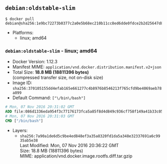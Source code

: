 ## `debian:oldstable-slim`

```console
$ docker pull debian@sha256:1e9bc72273b0377c2a0e5b68ec210b11cc8ed6dde0fdce2b2d25647d84da1923
```

-	Platforms:
	-	linux; amd64

### `debian:oldstable-slim` - linux; amd64

-	Docker Version: 1.12.3
-	Manifest MIME: `application/vnd.docker.distribution.manifest.v2+json`
-	Total Size: **18.8 MB (18811396 bytes)**  
	(compressed transfer size, not on-disk size)
-	Image ID: `sha256:370105155dd4efab165e661277c4b8976b8546213f765cfd9be4069aeb78a899`
-	Default Command: `["\/bin\/bash"]`

```dockerfile
# Mon, 07 Nov 2016 20:31:02 GMT
ADD file:086d1336eda954f3c77176173fca5a85f8d4d849c936cf758f149a41b33c0531 in / 
# Mon, 07 Nov 2016 20:31:03 GMT
CMD ["/bin/bash"]
```

-	Layers:
	-	`sha256:7a90a1de6d5c9be4ed848ef3a35a8320fd1da5a348e32337691a6c9935ab5e38`  
		Last Modified: Mon, 07 Nov 2016 20:36:22 GMT  
		Size: 18.8 MB (18811396 bytes)  
		MIME: application/vnd.docker.image.rootfs.diff.tar.gzip
